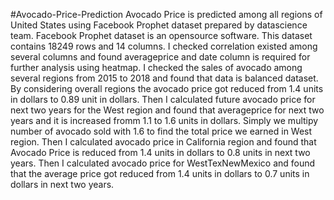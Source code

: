 #Avocado-Price-Prediction
Avocado Price is predicted among all regions of United States using Facebook Prophet dataset prepared by datascience team. Facebook Prophet dataset is an opensource software.
This dataset contains 18249 rows and 14 columns.
I checked correlation existed among several columns and found averageprice and date column is required for further analysis using heatmap.
I checked the sales of avocado among several regions from 2015 to 2018 and found that data is balanced dataset.
By considering overall regions the avocado price got reduced from 1.4 units in dollars to 0.89 unit in dollars.
Then I calculated future avocado price for next two years for the West region and found that averageprice for next two years and it is increased fromm 1.1 to 1.6 units in dollars. 
Simply we multipy number of avocado sold with 1.6 to find the total price we earned in West region.
Then I calculated avocado price in California region and found that Avocado Price is reduced from 1.4 units in dollars to 0.8 units in next two years.
Then I calculated avocado price for WestTexNewMexico and found that the average price got reduced from 1.4 units in dollars to 0.7 units in dollars in next two years.



